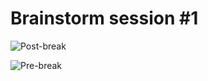 # Brainstorm session #1 
![Post-break](http://www.moepig.nl/wp-content/uploads/2015/06/brainstorm-session-1-postbreak.png)

![Pre-break](http://www.moepig.nl/wp-content/uploads/2015/06/brainstorm-session-1-prebreak.png)

